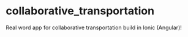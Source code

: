 # collaborative_transportation
Real word app for collaborative transportation build in Ionic (Angular)!
